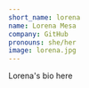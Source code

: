 ```yaml
---
short_name: lorena
name: Lorena Mesa
company: GitHub
pronouns: she/her
image: lorena.jpg
---
```

Lorena's bio here